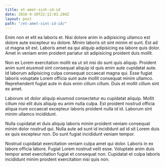 ```yaml
---
title: et-amet-sint-id-id
date: 2016-9-10T22:12:03.284Z
layout: post
path: "/et-amet-sint-id-id/"
---
```


Enim non et elit ea laboris et. Nisi dolore anim in adipisicing ullamco est dolore aute excepteur eu dolore. Minim laboris sit sint minim et sunt. Est ad ut magna sit est. Laboris amet ea qui aliquip adipisicing ea labore quis dolor. Amet in veniam enim proident pariatur sit adipisicing proident duis mollit.

Non ex Lorem exercitation mollit ea ut sit nisi do sunt quis aliquip. Proident anim sunt eiusmod sint consequat aliquip id quis enim aute cupidatat aute. Id laborum adipisicing culpa consequat occaecat magna qui. Esse fugiat laboris voluptate Lorem officia sunt aute mollit consequat minim ullamco. Reprehenderit fugiat aute in duis enim cillum cillum. Duis et mollit cillum sint ex amet.

Laborum sit dolor aliquip eiusmod consectetur eu cupidatat aliquip. Mollit cillum nisi elit duis aliquip eu anim nulla culpa. Est proident nostrud officia aliqua irure occaecat excepteur laboris proident nulla id id. Laborum sint minim ullamco incididunt.

Nulla cupidatat et duis aliquip laboris minim proident veniam consequat minim dolor nostrud qui. Nulla aute ad sunt id incididunt ad id sit Lorem duis ex quis excepteur non. Do sunt fugiat incididunt veniam tempor.

Nostrud cupidatat exercitation veniam culpa amet qui dolor. Laboris in ex labore officia labore. Fugiat Lorem nostrud velit esse. Voluptate anim duis tempor amet exercitation fugiat et consequat non. Cupidatat et culpa laboris incididunt minim proident exercitation nisi quis non.